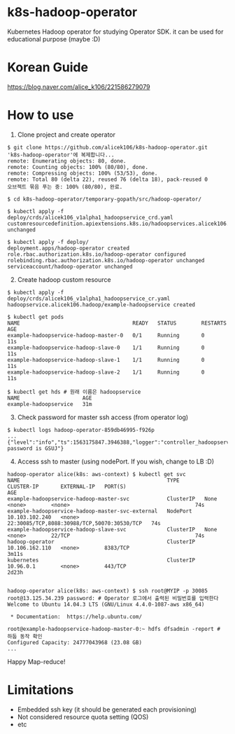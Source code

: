 # k8s-hadoop-operator
Kubernetes Hadoop operator for studying Operator SDK. it can be used for educational purpose (maybe :D)

# Korean Guide
https://blog.naver.com/alice_k106/221586279079

# How to use
1. Clone project and create operator 
```
$ git clone https://github.com/alicek106/k8s-hadoop-operator.git
'k8s-hadoop-operator'에 복제합니다...
remote: Enumerating objects: 80, done.
remote: Counting objects: 100% (80/80), done.
remote: Compressing objects: 100% (53/53), done.
remote: Total 80 (delta 22), reused 76 (delta 18), pack-reused 0
오브젝트 묶음 푸는 중: 100% (80/80), 완료.
 
$ cd k8s-hadoop-operator/temporary-gopath/src/hadoop-operator/
 
$ kubectl apply -f deploy/crds/alicek106_v1alpha1_hadoopservice_crd.yaml
customresourcedefinition.apiextensions.k8s.io/hadoopservices.alicek106.hadoop unchanged
 
$ kubectl apply -f deploy/
deployment.apps/hadoop-operator created
role.rbac.authorization.k8s.io/hadoop-operator configured
rolebinding.rbac.authorization.k8s.io/hadoop-operator unchanged
serviceaccount/hadoop-operator unchanged
```

2. Create hadoop custom resource
```
$ kubectl apply -f deploy/crds/alicek106_v1alpha1_hadoopservice_cr.yaml
hadoopservice.alicek106.hadoop/example-hadoopservice created

$ kubectl get pods
NAME                                    READY   STATUS        RESTARTS   AGE
example-hadoopservice-hadoop-master-0   0/1     Running       0          11s
example-hadoopservice-hadoop-slave-0    1/1     Running       0          11s
example-hadoopservice-hadoop-slave-1    1/1     Running       0          11s
example-hadoopservice-hadoop-slave-2    1/1     Running       0          11s
 
$ kubectl get hds # 원래 이름은 hadoopservice
NAME                    AGE
example-hadoopservice   31m
```

3. Check password for master ssh access (from operator log)
```
$ kubectl logs hadoop-operator-859db46995-f926p
...
{"level":"info","ts":1563175847.3946388,"logger":"controller_hadoopservice","msg":"Generated password is GSUJ"}
```

4. Access ssh to master (using nodePort. If you wish, change to LB :D)
```
hadoop-operator alice(k8s: aws-context) $ kubectl get svc
NAME                                               TYPE        CLUSTER-IP       EXTERNAL-IP   PORT(S)                                       AGE
example-hadoopservice-hadoop-master-svc            ClusterIP   None             <none>        <none>                                        74s
example-hadoopservice-hadoop-master-svc-external   NodePort    10.103.102.240   <none>        22:30085/TCP,8088:30988/TCP,50070:30530/TCP   74s
example-hadoopservice-hadoop-slave-svc             ClusterIP   None             <none>        22/TCP                                        74s
hadoop-operator                                    ClusterIP   10.106.162.110   <none>        8383/TCP                                      3m11s
kubernetes                                         ClusterIP   10.96.0.1        <none>        443/TCP                                       2d23h
 
 
hadoop-operator alice(k8s: aws-context) $ ssh root@MYIP -p 30085
root@13.125.34.239 password: # Operator 로그에서 출력된 비밀번호를 입력한다
Welcome to Ubuntu 14.04.3 LTS (GNU/Linux 4.4.0-1087-aws x86_64)
 
 * Documentation:  https://help.ubuntu.com/
 
root@example-hadoopservice-hadoop-master-0:~ hdfs dfsadmin -report # 하둡 동작 확인
Configured Capacity: 24777043968 (23.08 GB)
...
```

Happy Map-reduce!


# Limitations
- Embedded ssh key (it should be generated each provisioning)
- Not considered resource quota setting (QOS)
- etc
